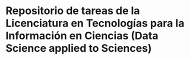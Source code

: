# Repositorio de tareas de la Licenciatura en Tecnologías para la Información en Ciencias (Data Science applied to Sciences)

